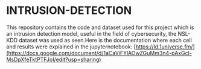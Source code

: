 # INTRUSION-DETECTION
This repository contains the code and dataset used for this project which is an intrusion detection model, useful in the field of cybersecurity, the NSL-KDD dataset was used as seen.Here is the documentation where each cell and results were explained in the jupyternotebook: [https://ld.1universe.fm/](https://docs.google.com/document/d/1aCaViFYlAOwZGuMm3n4-pAxGcl-MsDpXfeTktPTFJoI/edit?usp=sharing)
